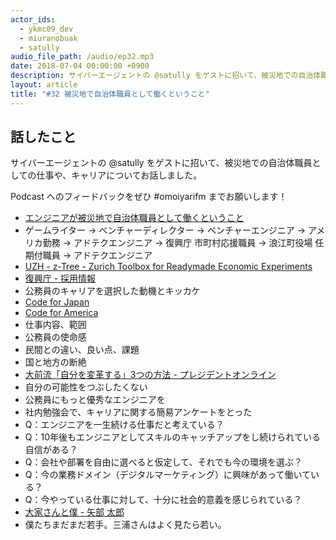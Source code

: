 ```yaml
---
actor_ids:
  - ykmc09_dev
  - miuranobuak
  - satully
audio_file_path: /audio/ep32.mp3
date: 2018-07-04 00:00:00 +0900
description: サイバーエージェントの @satully をゲストに招いて、被災地での自治体職員としての仕事や、キャリアについてお話しました。
layout: article
title: "#32 被災地で自治体職員として働くということ"
---
```


## 話したこと
サイバーエージェントの @satully をゲストに招いて、被災地での自治体職員としての仕事や、キャリアについてお話しました。

Podcast へのフィードバックをぜひ #omoiyarifm までお願いします！

- [エンジニアが被災地で自治体職員として働くということ](https://www.slideshare.net/Satully/20170513-75937950)
- ゲームライター → ベンチャーディレクター → ベンチャーエンジニア → アメリカ勤務 → アドテクエンジニア → 復興庁 市町村応援職員 → 浪江町役場 任期付職員 → アドテクエンジニア
- [UZH - z-Tree - Zurich Toolbox for Readymade Economic Experiments](http://www.ztree.uzh.ch/en.html)
- [復興庁 - 採用情報](http://www.reconstruction.go.jp/topics/main-cat9/sub-cat9-3/)
- 公務員のキャリアを選択した動機とキッカケ
- [Code for Japan](https://www.code4japan.org/)
- [Code for America](https://www.codeforamerica.org/)
- 仕事内容、範囲
- 公務員の使命感
- 民間との違い、良い点、課題
- 国と地方の断絶
- [大前流「自分を変革する」3つの方法 - プレジデントオンライン](http://president.jp/articles/-/17083)
- 自分の可能性をつぶしたくない
- 公務員にもっと優秀なエンジニアを
- 社内勉強会で、キャリアに関する簡易アンケートをとった
- Q：エンジニアを一生続ける仕事だと考えている？
- Q：10年後もエンジニアとしてスキルのキャッチアップをし続けられている自信がある？
- Q：会社や部署を自由に選べると仮定して、それでも今の環境を選ぶ？
- Q：今の業務ドメイン（デジタルマーケティング）に興味があって働いている？
- Q：今やっている仕事に対して、十分に社会的意義を感じられている？
- [大家さんと僕 - 矢部 太郎  ](https://www.amazon.co.jp/gp/product/4103512113/ref=as_li_tl?ie=UTF8&camp=247&creative=1211&creativeASIN=4103512113&linkCode=as2&tag=ykmc09-22&linkId=0b643824eac0b8baa479baae828119f8)
- 僕たちまだまだ若手。三浦さんはよく見たら若い。